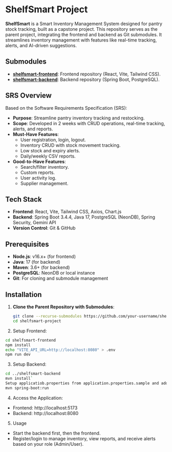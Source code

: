 
# ShelfSmart Project

**ShelfSmart** is a Smart Inventory Management System designed for pantry stock tracking, built as a capstone project. This repository serves as the parent project, integrating the frontend and backend as Git submodules. It streamlines inventory management with features like real-time tracking, alerts, and AI-driven suggestions.

## Submodules
- **[shelfsmart-frontend](https://github.com/MohitNamdev22/ShelfSmart-Backend)**: Frontend repository (React, Vite, Tailwind CSS).
- **[shelfsmart-backend](https://github.com/MohitNamdev22/ShelfSmart-Backend)**: Backend repository (Spring Boot, PostgreSQL).

## SRS Overview
Based on the Software Requirements Specification (SRS):
- **Purpose**: Streamline pantry inventory tracking and restocking.
- **Scope**: Developed in 2 weeks with CRUD operations, real-time tracking, alerts, and reports.
- **Must-Have Features**:
  - User registration, login, logout.
  - Inventory CRUD with stock movement tracking.
  - Low stock and expiry alerts.
  - Daily/weekly CSV reports.
- **Good-to-Have Features**:
  - Search/filter inventory.
  - Custom reports.
  - User activity log.
  - Supplier management.

## Tech Stack
- **Frontend**: React, Vite, Tailwind CSS, Axios, Chart.js
- **Backend**: Spring Boot 3.4.4, Java 17, PostgreSQL (NeonDB), Spring Security, Gemini API
- **Version Control**: Git & GitHub


## Prerequisites
- **Node.js**: v16.x+ (for frontend)
- **Java**: 17 (for backend)
- **Maven**: 3.6+ (for backend)
- **PostgreSQL**: NeonDB or local instance
- **Git**: For cloning and submodule management

## Installation
1. **Clone the Parent Repository with Submodules**:
   ```bash
   git clone --recurse-submodules https://github.com/your-username/shelfsmart-project.git
   cd shelfsmart-project

2.  Setup Frontend:
```bash
cd shelfsmart-frontend
npm install
echo "VITE_API_URL=http://localhost:8080" > .env
npm run dev
```

3.  Setup Backend:
```bash
cd ../shelfsmart-backend
mvn install`
Setup applicatiob.properties from application.properties.sample and add new Gemini API Key.
mvn spring-boot:run
```

4. Access the Application:
- Frontend: http://localhost:5173
- Backend: http://localhost:8080

5. Usage
- Start the backend first, then the frontend.
- Register/login to manage inventory, view reports, and receive alerts based on your role (Admin/User).

